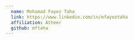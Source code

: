 ```yaml
---
  name: Mohamad Fayez Taha
  link: https://www.linkedin.com/in/mfayeztaha
  affiliation: Atheer
  github: mftaha
---
```

